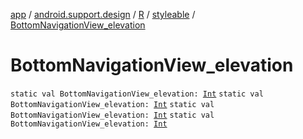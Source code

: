 [app](../../../index.md) / [android.support.design](../../index.md) / [R](../index.md) / [styleable](index.md) / [BottomNavigationView_elevation](.)

# BottomNavigationView_elevation

`static val BottomNavigationView_elevation: `[`Int`](https://kotlinlang.org/api/latest/jvm/stdlib/kotlin/-int/index.html)
`static val BottomNavigationView_elevation: `[`Int`](https://kotlinlang.org/api/latest/jvm/stdlib/kotlin/-int/index.html)
`static val BottomNavigationView_elevation: `[`Int`](https://kotlinlang.org/api/latest/jvm/stdlib/kotlin/-int/index.html)
`static val BottomNavigationView_elevation: `[`Int`](https://kotlinlang.org/api/latest/jvm/stdlib/kotlin/-int/index.html)